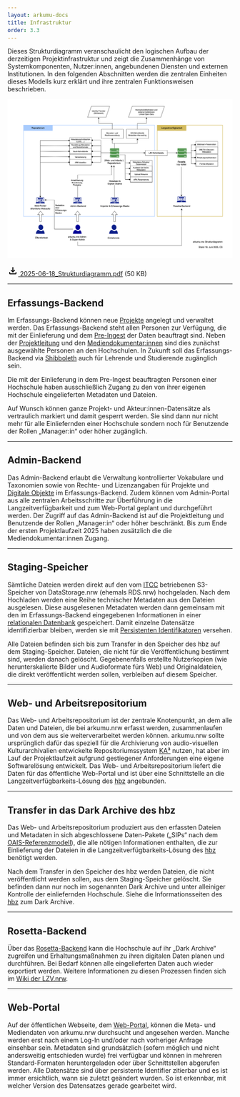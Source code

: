 ```yaml
---
layout: arkumu-docs
title: Infrastruktur
order: 3.3
---
```


Dieses Strukturdiagramm veranschaulicht den logischen Aufbau der derzeitigen Projektinfrastruktur und zeigt die Zusammenhänge von Systemkomponenten, Nutzer:innen, angebundenen Diensten und externen Institutionen. In den folgenden Abschnitten werden die zentralen Einheiten dieses Modells kurz erklärt und ihre zentralen Funktionsweisen beschrieben.

[![arkumu.nrw-Strukturdiagramm Stand Juli 2024](/assets/images/2025-06-18_Strukturdiagramm.png 'Das Strukturdiagramm veranschaulicht den logischen Aufbau der intendierten Projektinfrastruktur')](/assets/images/2025-06-18_Strukturdiagramm.png)

[<svg class="download-icon" xmlns="https://www.w3.org/2000/svg" height="24" viewBox="0 -960 960 960" width="24"><path d="M480-320 280-520l56-58 104 104v-326h80v326l104-104 56 58-200 200ZM240-160q-33 0-56.5-23.5T160-240v-120h80v120h480v-120h80v120q0 33-23.5 56.5T720-160H240Z"/></svg> 2025-06-18_Strukturdiagramm.pdf](/assets/documents/2025-06-18_Strukturdiagramm.pdf) (50 KB)

----

## Erfassungs-Backend

Im Erfassungs-Backend können neue [Projekte](/ressourcen/entitaeten-und-attribute-des-datenmodells.html#zentrale-entitäten-projekt-und-ereignis) angelegt und verwaltet werden. Das Erfassungs-Backend steht allen Personen zur Verfügung, die mit der Einlieferung und dem [Pre-Ingest](/ressourcen/a-bis-z.html#daten-staging) der Daten beauftragt sind. Neben der [Projektleitung](/projektstruktur/team.html#gesamtprojektleitung) und den [Mediendokumentar:innen](/projektstruktur/team.html#mediendokumentarinnen) sind dies zunächst ausgewählte Personen an den Hochschulen. In Zukunft soll das Erfassungs-Backend via [Shibboleth](https://www.shibboleth.net/) auch für Lehrende und Studierende zugänglich sein.

Die mit der Einlieferung in dem Pre-Ingest beauftragten Personen einer Hochschule haben ausschließlich Zugang zu den von ihrer eigenen Hochschule eingelieferten Metadaten und Dateien. 

Auf Wunsch können ganze Projekt- und Akteur:innen-Datensätze als vertraulich markiert und damit gesperrt werden. Sie sind dann nur nicht mehr für alle Einliefernden einer Hochschule sondern noch für Benutzende der Rollen „Manager:in“ oder höher zugänglich.

----

## Admin-Backend

Das Admin-Backend erlaubt die Verwaltung kontrollierter Vokabulare und Taxonomien sowie von Rechte- und Lizenzangaben für Projekte und [Digitale Objekte](/ressourcen/entitaeten-und-attribute-des-datenmodells.html#ereignis-digitale-objekte) im Erfassungs-Backend. Zudem können vom Admin-Portal aus alle zentralen Arbeitsschritte zur Überführung in die Langzeitverfügbarkeit und zum Web-Portal geplant und durchgeführt werden. Der Zugriff auf das Admin-Backend ist auf die Projektleitung und Benutzende der Rollen „Manager:in“ oder höher beschränkt. Bis zum Ende der ersten Projektlaufzeit 2025 haben zusätzlich die die Mediendokumentar:innen Zugang.

----

## Staging-Speicher

Sämtliche Dateien werden direkt auf den vom [ITCC](/projektstruktur/team#entwicklungs-team) betriebenen S3-Speicher von DataStorage.nrw (ehemals RDS.nrw) hochgeladen. Nach dem Hochladen werden eine Reihe technischer Metadaten aus den Dateien ausgelesen. Diese ausgelesenen Metadaten werden dann gemeinsam mit den im Erfassungs-Backend eingegebenen Informationen in einer [relationalen Datenbank](https://www.ibm.com/de-de/topics/relational-databases) gespeichert. Damit einzelne Datensätze identifizierbar bleiben, werden sie mit [Persistenten Identifikatoren](https://projects.tib.eu/pid-service/persistent-identifiers/persistent-identifiers-pids/) versehen. 

Alle Dateien befinden sich bis zum Transfer in den Speicher des hbz auf dem Staging-Speicher. Dateien, die nicht für die Veröffentlichung bestimmt sind, werden danach gelöscht. Gegebenenfalls erstellte Nutzerkopien (wie herunterskalierte Bilder und Audioformate fürs Web) und Originaldateien, die direkt veröffentlicht werden sollen, verbleiben auf diesem Speicher.

----

## Web- und Arbeitsrepositorium

Das Web- und Arbeitsrepositorium ist der zentrale Knotenpunkt, an dem alle Daten und Dateien, die bei arkumu.nrw erfasst werden, zusammenlaufen und von dem aus sie weiterverarbeitet werden können. arkumu.nrw sollte ursprünglich dafür das speziell für die Archivierung von audio-visuellen Kulturarchivalien entwickelte Repositoriumssystem [KA³](https://ka3.uni-koeln.de/) nutzen, hat aber im Lauf der Projektlaufzeit aufgrund gestiegener Anforderungen eine eigene Softwarelösung entwickelt. Das Web- und Arbeitsrepositorium liefert die Daten für das öffentliche Web-Portal und ist über eine Schnittstelle an die Langzeitverfügbarkeits-Lösung des [hbz](https://www.hbz-nrw.de/) angebunden.

----

## Transfer in das Dark Archive des hbz

Das Web- und Arbeitsrepositorium produziert aus den erfassten Dateien und Metadaten in sich abgeschlossene Daten-Pakete („SIPs“ nach dem  [OAIS-Referenzmodell](https://docs.nfdi4culture.de/ta4-digital-preservation-basics/4-forschungsdaten-im-digitalen-langzeitarchiv/4-1-das-oais-modell)), die alle nötigen Informationen enthalten, die zur Einlieferung der Dateien in die Langzeitverfügbarkeits-Lösung des [hbz](https://www.hbz-nrw.de/) benötigt werden.  

Nach dem Transfer in den Speicher des hbz werden Dateien, die nicht veröffentlicht werden sollen, aus dem Staging-Speicher gelöscht. Sie befinden dann nur noch im sogenannten Dark Archive und unter alleiniger Kontrolle der einliefernden Hochschule. Siehe die Informationsseiten des [hbz](https://service-wiki.hbz-nrw.de/spaces/LLZV/pages/565936255/Glossar+wichtiger+Begriffe+f%C3%BCr+die+Langzeitverf%C3%BCgbarkeit#GlossarwichtigerBegriffef%C3%BCrdieLangzeitverf%C3%BCgbarkeit-DarkArchiveDarkArchive) zum Dark Archive.

----

## Rosetta-Backend

Über das [Rosetta-Backend](https://www.lzv.nrw/ueber-lzv/wie-funktioniert-lzv) kann die Hochschule auf ihr „Dark Archive“ zugreifen und Erhaltungsmaßnahmen zu ihren digitalen Daten planen und durchführen. Bei Bedarf können alle eingelieferten Daten auch wieder exportiert werden. Weitere Informationen zu diesen Prozessen finden sich im [Wiki der LZV.nrw](https://service-wiki.hbz-nrw.de/display/LLZV/Landesweite+LZV+-+Willkommen).
 
----

## Web-Portal

Auf der öffentlichen Webseite, dem [Web-Portal](/ressourcen/a-bis-z.html#web-portal), können die Meta- und Mediendaten von arkumu.nrw durchsucht und angesehen werden. Manche werden erst nach einem Log-In und/oder nach vorheriger Anfrage einsehbar sein. Metadaten sind grundsätzlich (sofern möglich und nicht andersweitig entschieden wurde) frei verfügbar und können in mehreren Standard-Formaten heruntergeladen oder über Schnittstellen abgerufen werden. Alle Datensätze sind über persistente Identifier zitierbar und es ist immer ersichtlich, wann sie zuletzt geändert wurden. So ist erkennbar, mit welcher Version des Datensatzes gerade gearbeitet wird.